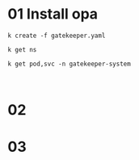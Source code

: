 #  01  Install opa

```
k create -f gatekeeper.yaml 
```


```
k get ns

k get pod,svc -n gatekeeper-system



```
#  02
#  03

